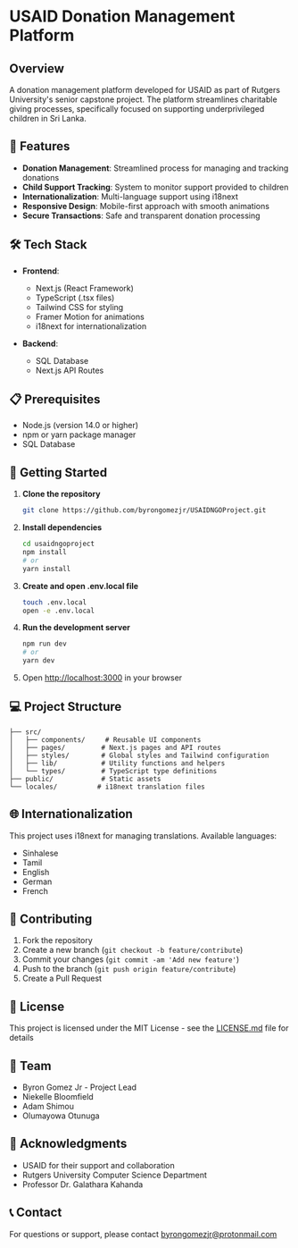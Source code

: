 # USAID Donation Management Platform

## Overview
A donation management platform developed for USAID as part of Rutgers University's senior capstone project. The platform streamlines charitable giving processes, specifically focused on supporting underprivileged children in Sri Lanka.

## 🎯 Features

- **Donation Management**: Streamlined process for managing and tracking donations
- **Child Support Tracking**: System to monitor support provided to children
- **Internationalization**: Multi-language support using i18next
- **Responsive Design**: Mobile-first approach with smooth animations
- **Secure Transactions**: Safe and transparent donation processing

## 🛠️ Tech Stack

- **Frontend**:
  - Next.js (React Framework)
  - TypeScript (.tsx files)
  - Tailwind CSS for styling
  - Framer Motion for animations
  - i18next for internationalization

- **Backend**:
  - SQL Database
  - Next.js API Routes

## 📋 Prerequisites

- Node.js (version 14.0 or higher)
- npm or yarn package manager
- SQL Database

## 🚀 Getting Started

1. **Clone the repository**
   ```bash
   git clone https://github.com/byrongomezjr/USAIDNGOProject.git
   ```

2. **Install dependencies**
   ```bash
   cd usaidngoproject
   npm install
   # or
   yarn install
   ```

3. **Create and open .env.local file**
      ```bash
      touch .env.local
      open -e .env.local
      ```

4. **Run the development server**
   ```bash
   npm run dev
   # or
   yarn dev
   ```

5. Open [http://localhost:3000](http://localhost:3000) in your browser

## 💻 Project Structure

```
├── src/
│   ├── components/     # Reusable UI components
│   ├── pages/         # Next.js pages and API routes
│   ├── styles/        # Global styles and Tailwind configuration
│   ├── lib/           # Utility functions and helpers
│   └── types/         # TypeScript type definitions
├── public/            # Static assets
└── locales/          # i18next translation files
```

## 🌐 Internationalization

This project uses i18next for managing translations. Available languages:
- Sinhalese
- Tamil
- English
- German
- French

## 🤝 Contributing

1. Fork the repository
2. Create a new branch (`git checkout -b feature/contribute`)
3. Commit your changes (`git commit -am 'Add new feature'`)
4. Push to the branch (`git push origin feature/contribute`)
5. Create a Pull Request

## 📄 License

This project is licensed under the MIT License - see the [LICENSE.md](LICENSE.md) file for details

## 👥 Team

- Byron Gomez Jr - Project Lead
- Niekelle Bloomfield
- Adam Shimou
- Olumayowa Otunuga

## 🙏 Acknowledgments

- USAID for their support and collaboration
- Rutgers University Computer Science Department
- Professor Dr. Galathara Kahanda

## 📞 Contact

For questions or support, please contact byrongomezjr@protonmail.com

